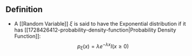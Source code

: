 ## Definition
- A [[Random Variable]] $\xi$ is said to have the Exponential distribution if it has [[1728426412-probability-density-function|Probability Density Function]]:
$$
   p_\xi(x) = \lambda e^{-\lambda x} I(x\geq 0)
$$
